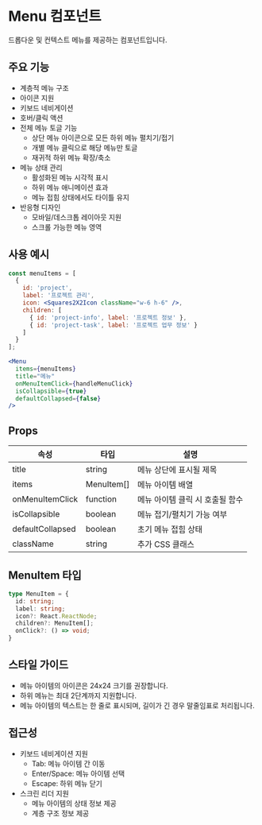 # Menu 컴포넌트

드롭다운 및 컨텍스트 메뉴를 제공하는 컴포넌트입니다.

## 주요 기능

- 계층적 메뉴 구조
- 아이콘 지원
- 키보드 네비게이션
- 호버/클릭 액션
- 전체 메뉴 토글 기능
  - 상단 메뉴 아이콘으로 모든 하위 메뉴 펼치기/접기
  - 개별 메뉴 클릭으로 해당 메뉴만 토글
  - 재귀적 하위 메뉴 확장/축소
- 메뉴 상태 관리
  - 활성화된 메뉴 시각적 표시
  - 하위 메뉴 애니메이션 효과
  - 메뉴 접힘 상태에서도 타이틀 유지
- 반응형 디자인
  - 모바일/데스크톱 레이아웃 지원
  - 스크롤 가능한 메뉴 영역

## 사용 예시

```jsx
const menuItems = [
  {
    id: 'project',
    label: '프로젝트 관리',
    icon: <Squares2X2Icon className="w-6 h-6" />,
    children: [
      { id: 'project-info', label: '프로젝트 정보' },
      { id: 'project-task', label: '프로젝트 업무 정보' }
    ]
  }
];

<Menu 
  items={menuItems}
  title="메뉴"
  onMenuItemClick={handleMenuClick}
  isCollapsible={true}
  defaultCollapsed={false}
/>
```

## Props

| 속성 | 타입 | 설명 |
|------|------|------|
| title | string | 메뉴 상단에 표시될 제목 |
| items | MenuItem[] | 메뉴 아이템 배열 |
| onMenuItemClick | function | 메뉴 아이템 클릭 시 호출될 함수 |
| isCollapsible | boolean | 메뉴 접기/펼치기 가능 여부 |
| defaultCollapsed | boolean | 초기 메뉴 접힘 상태 |
| className | string | 추가 CSS 클래스 |

## MenuItem 타입

```typescript
type MenuItem = {
  id: string;
  label: string;
  icon?: React.ReactNode;
  children?: MenuItem[];
  onClick?: () => void;
}
```

## 스타일 가이드

- 메뉴 아이템의 아이콘은 24x24 크기를 권장합니다.
- 하위 메뉴는 최대 2단계까지 지원합니다.
- 메뉴 아이템의 텍스트는 한 줄로 표시되며, 길이가 긴 경우 말줄임표로 처리됩니다.

## 접근성

- 키보드 네비게이션 지원
  - Tab: 메뉴 아이템 간 이동
  - Enter/Space: 메뉴 아이템 선택
  - Escape: 하위 메뉴 닫기
- 스크린 리더 지원
  - 메뉴 아이템의 상태 정보 제공
  - 계층 구조 정보 제공 